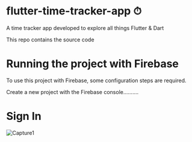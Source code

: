 # flutter-time-tracker-app ⏱

A time tracker app developed to explore all things Flutter & Dart

This repo contains the source code


# Running the project with Firebase

To use this project with Firebase, some configuration steps are required.

Create a new project with the Firebase console..........


# Sign In

![Capture1](https://user-images.githubusercontent.com/64424930/117525321-44192b00-afdf-11eb-8b53-3bc2d88737a9.png)
